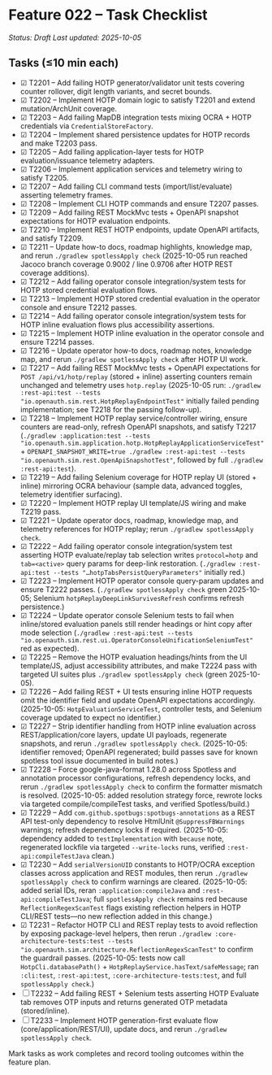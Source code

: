 # Feature 022 – Task Checklist

_Status: Draft_
_Last updated: 2025-10-05_

## Tasks (≤10 min each)
- ☑ T2201 – Add failing HOTP generator/validator unit tests covering counter rollover, digit length variants, and secret bounds.
- ☑ T2202 – Implement HOTP domain logic to satisfy T2201 and extend mutation/ArchUnit coverage.
- ☑ T2203 – Add failing MapDB integration tests mixing OCRA + HOTP credentials via `CredentialStoreFactory`.
- ☑ T2204 – Implement shared persistence updates for HOTP records and make T2203 pass.
- ☑ T2205 – Add failing application-layer tests for HOTP evaluation/issuance telemetry adapters.
- ☑ T2206 – Implement application services and telemetry wiring to satisfy T2205.
- ☑ T2207 – Add failing CLI command tests (import/list/evaluate) asserting telemetry frames.
- ☑ T2208 – Implement CLI HOTP commands and ensure T2207 passes.
- ☑ T2209 – Add failing REST MockMvc tests + OpenAPI snapshot expectations for HOTP evaluation endpoints.
- ☑ T2210 – Implement REST HOTP endpoints, update OpenAPI artifacts, and satisfy T2209.
- ☑ T2211 – Update how-to docs, roadmap highlights, knowledge map, and rerun `./gradlew spotlessApply check` (2025-10-05 run reached Jacoco branch coverage 0.9002 / line 0.9706 after HOTP REST coverage additions).
- ☑ T2212 – Add failing operator console integration/system tests for HOTP stored credential evaluation flows.
- ☑ T2213 – Implement HOTP stored credential evaluation in the operator console and ensure T2212 passes.
- ☑ T2214 – Add failing operator console integration/system tests for HOTP inline evaluation flows plus accessibility assertions.
- ☑ T2215 – Implement HOTP inline evaluation in the operator console and ensure T2214 passes.
- ☑ T2216 – Update operator how-to docs, roadmap notes, knowledge map, and rerun `./gradlew spotlessApply check` after HOTP UI work.
- ☑ T2217 – Add failing REST MockMvc tests + OpenAPI expectations for `POST /api/v1/hotp/replay` (stored + inline) asserting counters remain unchanged and telemetry uses `hotp.replay` (2025-10-05 run: `./gradlew :rest-api:test --tests "io.openauth.sim.rest.HotpReplayEndpointTest"` initially failed pending implementation; see T2218 for the passing follow-up).
- ☑ T2218 – Implement HOTP replay service/controller wiring, ensure counters are read-only, refresh OpenAPI snapshots, and satisfy T2217 (`./gradlew :application:test --tests "io.openauth.sim.application.hotp.HotpReplayApplicationServiceTest"` + `OPENAPI_SNAPSHOT_WRITE=true ./gradlew :rest-api:test --tests "io.openauth.sim.rest.OpenApiSnapshotTest"`, followed by full `./gradlew :rest-api:test`).
- ☑ T2219 – Add failing Selenium coverage for HOTP replay UI (stored + inline) mirroring OCRA behaviour (sample data, advanced toggles, telemetry identifier surfacing).
- ☑ T2220 – Implement HOTP replay UI template/JS wiring and make T2219 pass.
- ☑ T2221 – Update operator docs, roadmap, knowledge map, and telemetry references for HOTP replay; rerun `./gradlew spotlessApply check`.
- ☑ T2222 – Add failing operator console integration/system test asserting HOTP evaluate/replay tab selection writes `protocol=hotp` and `tab=<active>` query params for deep-link restoration. (`./gradlew :rest-api:test --tests "…hotpTabsPersistQueryParameters"` initially red.)
- ☑ T2223 – Implement HOTP operator console query-param updates and ensure T2222 passes. (`./gradlew spotlessApply check` green 2025-10-05; Selenium `hotpReplayDeepLinkSurvivesRefresh` confirms refresh persistence.)
- ☑ T2224 – Update operator console Selenium tests to fail when inline/stored evaluation panels still render headings or hint copy after mode selection (`./gradlew :rest-api:test --tests "io.openauth.sim.rest.ui.OperatorConsoleUnificationSeleniumTest"` red as expected).
- ☑ T2225 – Remove the HOTP evaluation headings/hints from the UI template/JS, adjust accessibility attributes, and make T2224 pass with targeted UI suites plus `./gradlew spotlessApply check` (green 2025-10-05).
- ☑ T2226 – Add failing REST + UI tests ensuring inline HOTP requests omit the identifier field and update OpenAPI expectations accordingly. (2025-10-05: `HotpEvaluationServiceTest`, controller tests, and Selenium coverage updated to expect no identifier.)
- ☑ T2227 – Strip identifier handling from HOTP inline evaluation across REST/application/core layers, update UI payloads, regenerate snapshots, and rerun `./gradlew spotlessApply check`. (2025-10-05: identifier removed; OpenAPI regenerated; build passes save for known spotless tool issue documented in build notes.)
- ☑ T2228 – Force google-java-format 1.28.0 across Spotless and annotation processor configurations, refresh dependency locks, and rerun `./gradlew spotlessApply check` to confirm the formatter mismatch is resolved. (2025-10-05: added resolution strategy force, rewrote locks via targeted compile/compileTest tasks, and verified Spotless/build.)
- ☑ T2229 – Add `com.github.spotbugs:spotbugs-annotations` as a REST API test-only dependency to resolve HtmlUnit `@SuppressFBWarnings` warnings; refresh dependency locks if required. (2025-10-05: dependency added to `testImplementation` with `because` note, regenerated lockfile via targeted `--write-locks` runs, verified `:rest-api:compileTestJava` clean.)
- ☑ T2230 – Add `serialVersionUID` constants to HOTP/OCRA exception classes across application and REST modules, then rerun `./gradlew spotlessApply check` to confirm warnings are cleared. (2025-10-05: added serial IDs, reran `:application:compileJava` and `:rest-api:compileTestJava`; full `spotlessApply check` remains red because `ReflectionRegexScanTest` flags existing reflection helpers in HOTP CLI/REST tests—no new reflection added in this change.)
- ☑ T2231 – Refactor HOTP CLI and REST replay tests to avoid reflection by exposing package-level helpers, then rerun `./gradlew :core-architecture-tests:test --tests "io.openauth.sim.architecture.ReflectionRegexScanTest"` to confirm the guardrail passes. (2025-10-05: tests now call `HotpCli.databasePath()` + `HotpReplayService.hasText/safeMessage`; ran `:cli:test`, `:rest-api:test`, `:core-architecture-tests:test`, and full `spotlessApply check`.)
- ☐ T2232 – Add failing REST + Selenium tests asserting HOTP Evaluate tab removes OTP inputs and returns generated OTP metadata (stored/inline).
- ☐ T2233 – Implement HOTP generation-first evaluate flow (core/application/REST/UI), update docs, and rerun `./gradlew spotlessApply check`.

Mark tasks as work completes and record tooling outcomes within the feature plan.
